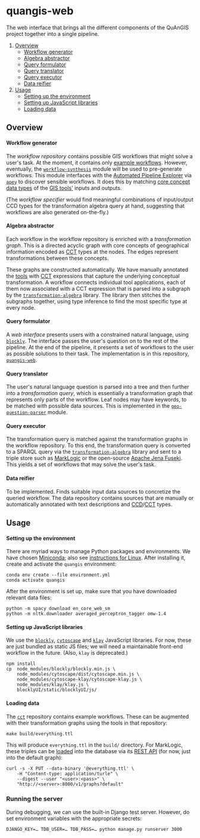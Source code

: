 # quangis-web

The web interface that brings all the different components of the 
QuAnGIS project together into a single pipeline.

1.  [Overview](#overview)
    -   [Workflow generator](#workflow-generator)
    -   [Algebra abstractor](#algebra-abstractor)
    -   [Query formulator](#query-formulator)
    -   [Query translator](#query-translator)
    -   [Query executor](#query-executor)
    -   [Data reifier](#data-reifier)
2.  [Usage](#usage)
    -   [Setting up the environment](#setting-up-the-environment)
    -   [Setting up JavaScript libraries](#setting-up-javascript-libraries)
    -   [Loading data](#loading-data)


## Overview

#### Workflow generator

The *workflow repository* contains possible GIS workflows that might 
solve a user's task. At the moment, it contains only [example 
workflows][wf]. However, eventually, the [`workflow-synthesis`][wfs] 
module will be used to pre-generate workflows. This module interfaces 
with the [Automated Pipeline Explorer][ape] via [`apey`][apy] to 
discover sensible workflows. It does this by matching [core concept data 
types][ccd] of the [GIS tools'][tls] inputs and outputs.

(The *workflow specifier* would find meaningful combinations of 
input/output CCD types for the transformation algebra query at hand, 
suggesting that workflows are also generated on-the-fly.)


#### Algebra abstractor

Each workflow in the workflow repository is enriched with a 
*transformation graph*. This is a directed acyclic graph with core 
concepts of geographical information encoded as [CCT][cct] types at the 
nodes. The edges represent transformations between these concepts.

These graphs are constructed automatically. We have manually annotated 
the [tools][tls] with [CCT][cct] expressions that capture the underlying 
conceptual transformation. A workflow connects individual tool 
applications, each of them now associated with a CCT expression that is 
parsed into a subgraph by the [`transformation-algebra`][ta] library. 
The library then stitches the subgraphs together, using type inference 
to find the most specific type at every node.

#### Query formulator

A *web interface* presents users with a constrained natural language, 
using [`blockly`][blo]. The interface passes the user's question on to 
the rest of the pipeline. At the end of the pipeline, it presents a set 
of workflows to the user as possible solutions to their task. The 
implementation is in this repository, [`quangis-web`][web].


#### Query translator

The user's natural language question is parsed into a tree and then 
further into a *transformation query*, which is essentially a 
transformation graph that represents only parts of the workflow. Leaf 
nodes may have keywords, to be matched with possible data sources. This 
is implemented in the [`geo-question-parser`][gqp] module.


#### Query executor

The transformation query is matched against the transformation graphs in 
the workflow repository. To this end, the transformation query is 
converted to a SPARQL query via the [`transformation-algebra`][ta] 
library and sent to a triple store such as [MarkLogic][ml] or the 
open-source [Apache Jena Fuseki][fus]. This yields a set of workflows 
that may solve the user's task.


#### Data reifier

To be implemented. Finds suitable input data sources to concretize the 
queried workflow. The data repository contains sources that are manually 
or automatically annotated with text descriptions and 
[CCD][ccd]/[CCT][cct] types.


## Usage

#### Setting up the environment

There are myriad ways to manage Python packages and environments. We 
have chosen [Miniconda][cnd]; also see [instructions for Linux][cnl]. 
After installing it, create and activate the `quangis` environment:

    conda env create --file environment.yml
    conda activate quangis

After the environment is set up, make sure that you have downloaded 
relevant data files:

    python -m spacy download en_core_web_sm
    python -m nltk.downloader averaged_perceptron_tagger omw-1.4


#### Setting up JavaScript libraries

We use the [`blockly`][blo], [`cytoscape`][cts] and [`klay`][kly] 
JavaScript libraries. For now, these are just bundled as static JS 
files; we will need a maintainable front-end workflow in the future. 
(Also, `klay` is deprecated.)

    npm install
    cp  node_modules/blockly/blockly.min.js \
        node_modules/cytoscape/dist/cytoscape.min.js \
        node_modules/cytoscape-klay/cytoscape-klay.js \
        node_modules/klay/klay.js \
        blocklyUI/static/blocklyUI/js/


#### Loading data

The [`cct`][cct] repository contains example workflows. These can be 
augmented with their transformation graphs using the tools in that 
repository:

    make build/everything.ttl

This will produce `everything.ttl` in the `build/` directory. For 
MarkLogic, these triples can be [loaded][mls84491] into the database via 
its [REST API][mlrest] (for now, just into the default graph):

    curl -s -X PUT --data-binary '@everything.ttl' \
        -H "Content-type: application/turle" \
        --digest --user "<user>:<pass>" \
        "http://<server>:8000/v1/graphs?default"


### Running the server

During debugging, we can use the built-in Django test server. However, 
do set environment variables with the appropriate secrets:

    DJANGO_KEY=… TDB_USER=… TDB_PASS=… python manage.py runserver 3000

<!-- References -->

[cnd]: https://repo.anaconda.com/miniconda/
[ml]:  https://www.marklogic.com/
[fus]: https://jena.apache.org/documentation/fuseki2/
[blo]: https://developers.google.com/blockly/
[cts]: https://cytoscape.org/
[kly]: https://github.com/kieler/klayjs
[ccd]: https://github.com/simonscheider/QuAnGIS/tree/master/Ontology/CoreConceptData.ttl
[ape]: https://github.com/sanctuuary/APE
[apy]: https://github.com/quangis/apey
[wfs]: https://github.com/quangis/workflow-synthesis
[gqp]: https://github.com/quangis/geo-question-parser
[ta]:  https://github.com/quangis/transformation-algebra
[cct]: https://github.com/quangis/cct
[tls]: https://github.com/quangis/cct/blob/master/tools/tools.ttl
[wf]:  https://github.com/quangis/cct/blob/master/workflows/
[web]: https://github.com/quangis/quangis-web
[cnl]: https://docs.conda.io/projects/conda/en/latest/user-guide/install/rpm-debian.html
[mls84491]: https://docs.marklogic.com/guide/semantics/loading#id_84491
[mlrest]: https://docs.marklogic.com/guide/semantics/REST
